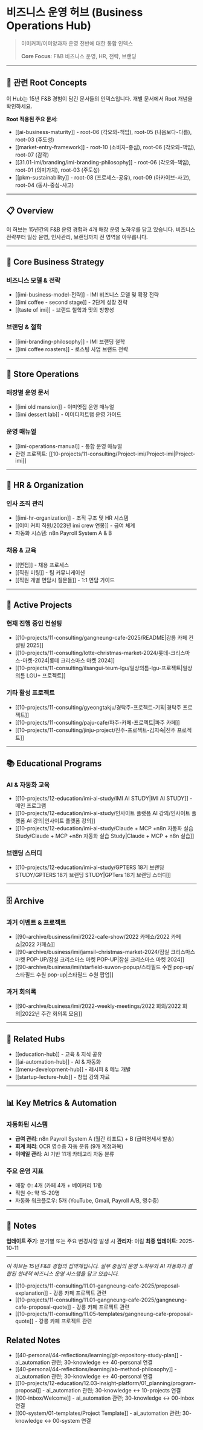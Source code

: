 # 비즈니스 운영 허브 (Business Operations Hub)

> 이미커피/이미양과자 운영 전반에 대한 통합 인덱스
>
> **Core Focus**: F&B 비즈니스 운영, HR, 전략, 브랜딩

---

## 🌳 관련 Root Concepts

이 Hub는 15년 F&B 경험이 담긴 문서들의 인덱스입니다. 개별 문서에서 Root 개념을 확인하세요.

**Root 적용된 주요 문서**:
- [[ai-business-maturity]] - root-06 (각오와-책임), root-05 (나음보다-다름), root-03 (주도성)
- [[market-entry-framework]] - root-10 (소비자-중심), root-06 (각오와-책임), root-07 (감각)
- [[31.01-imi/branding/imi-branding-philosophy]] - root-06 (각오와-책임), root-01 (의미가치), root-03 (주도성)
- [[pkm-sustainability]] - root-08 (프로세스-공유), root-09 (아카이브-사고), root-04 (동사-중심-사고)

---

## 📋 Overview

이 허브는 15년간의 F&B 운영 경험과 4개 매장 운영 노하우를 담고 있습니다. 비즈니스 전략부터 일상 운영, 인사관리, 브랜딩까지 전 영역을 아우릅니다.

---

## 🏢 Core Business Strategy

### 비즈니스 모델 & 전략
- [[imi-business-model-전략]] - IMI 비즈니스 모델 및 확장 전략
- [[imi coffee - second stage]] - 2단계 성장 전략
- [[taste of imi]] - 브랜드 철학과 맛의 방향성

### 브랜딩 & 철학
- [[imi-branding-philosophy]] - IMI 브랜딩 철학
- [[imi coffee roasters]] - 로스팅 사업 브랜드 전략

---

## 🏪 Store Operations

### 매장별 운영 문서
- [[imi old mansion]] - 이미옛집 운영 매뉴얼
- [[imi dessert lab]] - 이미디저트랩 운영 가이드

### 운영 매뉴얼
- [[imi-operations-manual]] - 통합 운영 매뉴얼
- 관련 프로젝트: [[10-projects/11-consulting/Project-imi/Project-imi|Project-imi]]

---

## 👥 HR & Organization

### 인사 조직 관리
- [[imi-hr-organization]] - 조직 구조 및 HR 시스템
- [[이미 커피 직원/2023년 imi crew 연봉]] - 급여 체계
- 자동화 시스템: n8n Payroll System A & B

### 채용 & 교육
- [[면접]] - 채용 프로세스
- [[직원 미팅]] - 팀 커뮤니케이션
- [[직원 개별 면담시 질문들]] - 1:1 면담 가이드

---

## 🎯 Active Projects

### 현재 진행 중인 컨설팅
- [[10-projects/11-consulting/gangneung-cafe-2025/README|강릉 카페 컨설팅 2025]]
- [[10-projects/11-consulting/lotte-christmas-market-2024/롯데-크리스마스-마켓-2024|롯데 크리스마스 마켓 2024]]
- [[10-projects/11-consulting/ilsangui-teum-lgu/일상의틈-lgu-프로젝트|일상의틈 LGU+ 프로젝트]]

### 기타 활성 프로젝트
- [[10-projects/11-consulting/gyeongtakju/경탁주-프로젝트-기획|경탁주 프로젝트]]
- [[10-projects/11-consulting/paju-cafe/파주-카페-프로젝트|파주 카페]]
- [[10-projects/11-consulting/jinju-project/진주-프로젝트-김지숙|진주 프로젝트]]

---

## 📚 Educational Programs

### AI & 자동화 교육
- [[10-projects/12-education/imi-ai-study/IMI AI STUDY|IMI AI STUDY]] - 메인 프로그램
- [[10-projects/12-education/imi-ai-study/인사이트 플랫폼 AI 강의/인사이트 플랫폼 AI 강의|인사이트 플랫폼 강의]]
- [[10-projects/12-education/imi-ai-study/Claude + MCP +n8n 자동화 실습 Study/Claude + MCP +n8n 자동화 실습 Study|Claude + MCP + n8n 실습]]

### 브랜딩 스터디
- [[10-projects/12-education/imi-ai-study/GPTERS 18기 브랜딩 STUDY/GPTERS 18기 브랜딩 STUDY|GPTers 18기 브랜딩 스터디]]

---

## 🗄️ Archive

### 과거 이벤트 & 프로젝트
- [[90-archive/business/imi/2022-cafe-show/2022 카페쇼/2022 카페쇼|2022 카페쇼]]
- [[90-archive/business/imi/jamsil-christmas-market-2024/잠실 크리스마스 마켓 POP-UP/잠실 크리스마스 마켓 POP-UP|잠실 크리스마스 마켓 2024]]
- [[90-archive/business/imi/starfield-suwon-popup/스타필드 수원 pop-up/스타필드 수원 pop-up|스타필드 수원 팝업]]

### 과거 회의록
- [[90-archive/business/imi/2022-weekly-meetings/2022 회의/2022 회의|2022년 주간 회의록 모음]]

---

## 🔗 Related Hubs

- [[education-hub]] - 교육 & 지식 공유
- [[ai-automation-hub]] - AI & 자동화
- [[menu-development-hub]] - 레시피 & 메뉴 개발
- [[startup-lecture-hub]] - 창업 강의 자료

---

## 📊 Key Metrics & Automation

### 자동화된 시스템
- **급여 관리**: n8n Payroll System A (월간 리포트) + B (급여명세서 발송)
- **회계 처리**: OCR 영수증 자동 분류 (9개 계정과목)
- **이메일 관리**: AI 기반 11개 카테고리 자동 분류

### 주요 운영 지표
- 매장 수: 4개 (카페 4개 + 베이커리 1개)
- 직원 수: 약 15-20명
- 자동화 워크플로우: 5개 (YouTube, Gmail, Payroll A/B, 영수증)

---

## 📝 Notes

**업데이트 주기**: 분기별 또는 주요 변경사항 발생 시
**관리자**: 이림
**최종 업데이트**: 2025-10-11

---

*이 허브는 15년 F&B 경험의 집약체입니다. 실무 중심의 운영 노하우와 AI 자동화가 결합된 현대적 비즈니스 운영 시스템을 담고 있습니다.*

- [[10-projects/11-consulting/11.01-gangneung-cafe-2025/proposal-explanation]] - 강릉 카페 프로젝트 관련
- [[10-projects/11-consulting/11.01-gangneung-cafe-2025/gangneung-cafe-proposal-quote]] - 강릉 카페 프로젝트 관련
- [[10-projects/11-consulting/11.05-templates/gangneung-cafe-proposal-quote]] - 강릉 카페 프로젝트 관련

## Related Notes

- [[40-personal/44-reflections/learning/git-repository-study-plan]] - ai_automation 관련; 30-knowledge ↔ 40-personal 연결
- [[40-personal/44-reflections/learning/ab-method-philosophy]] - ai_automation 관련; 30-knowledge ↔ 40-personal 연결
- [[10-projects/12-education/12.03-insight-platform/01_planning/program-proposal]] - ai_automation 관련; 30-knowledge ↔ 10-projects 연결
- [[00-inbox/Welcome]] - ai_automation 관련; 30-knowledge ↔ 00-inbox 연결
- [[00-system/01-templates/Project Template]] - ai_automation 관련; 30-knowledge ↔ 00-system 연결
